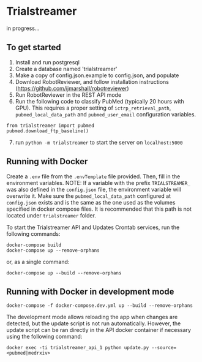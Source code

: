 # Trialstreamer

in progress...

## To get started

1. Install and run postgresql
2. Create a database named 'trialstreamer'
3. Make a copy of config.json.example to config.json, and populate
4. Download RobotReviewer, and follow installation instructions (https://github.com/ijmarshall/robotreviewer)
5. Run RobotReviewer in the REST API mode
6. Run the following code to classify PubMed (typically 20 hours with GPU). 
   This requires a proper setting of `ictrp_retrieval_path`, `pubmed_local_data_path` and `pubmed_user_email` configuration variables.
   
```
from trialstreamer import pubmed
pubmed.download_ftp_baseline()
```

7. run `python -m trialstreamer` to start the server on `localhost:5000`

 
## Running with Docker

Create a `.env` file from the `.envTemplate` file provided. Then, fill in the environment variables.
NOTE: If a variable with the prefix `TRIALSTREAMER_` was also defined in the `config.json` file, the environment variable will overwrite it.
Make sure the `pubmed_local_data_path` configured at `config.json` exists and is the same as the one used as the volumes
specified in docker compose files. It is recommended that this path is not located under `trialstreamer` folder.

To start the Trialstreamer API and Updates Crontab services, run the following commands:
```
docker-compose build
docker-compose up --remove-orphans
```

or, as a single command:
```
docker-compose up --build --remove-orphans
```

## Running with Docker in development mode

```
docker-compose -f docker-compose.dev.yml up --build --remove-orphans
```

The development mode allows reloading the app when changes are detected, but the update script is not run automatically. 
However, the update script can be ran directly in the API docker container if necessary using the following command: 

```
docker exec -ti trialstreamer_api_1 python update.py --source=<pubmed|medrxiv>
```
